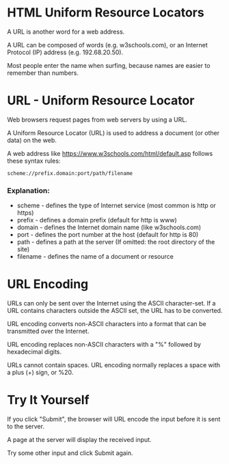 # HTML Uniform Resource Locators

A URL is another word for a web address.

A URL can be composed of words (e.g. w3schools.com), or an Internet Protocol (IP) address (e.g. 192.68.20.50).

Most people enter the name when surfing, because names are easier to remember than numbers.

# URL - Uniform Resource Locator

Web browsers request pages from web servers by using a URL.

A Uniform Resource Locator (URL) is used to address a document (or other data) on the web.

A web address like <https://www.w3schools.com/html/default.asp> follows these syntax rules:

`scheme://prefix.domain:port/path/filename`

### Explanation:

- scheme - defines the type of Internet service (most common is http or https)
- prefix - defines a domain prefix (default for http is www)
- domain - defines the Internet domain name (like w3schools.com)
- port - defines the port number at the host (default for http is 80)
- path - defines a path at the server (If omitted: the root directory of the site)
- filename - defines the name of a document or resource

# URL Encoding

URLs can only be sent over the Internet using the ASCII character-set. If a URL contains characters outside the ASCII set, the URL has to be converted.

URL encoding converts non-ASCII characters into a format that can be transmitted over the Internet.

URL encoding replaces non-ASCII characters with a "%" followed by hexadecimal digits.

URLs cannot contain spaces. URL encoding normally replaces a space with a plus (+) sign, or %20.

# Try It Yourself

If you click "Submit", the browser will URL encode the input before it is sent to the server.

A page at the server will display the received input.

Try some other input and click Submit again.
